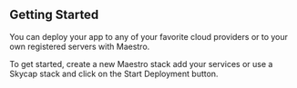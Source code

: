 
## Getting Started

You can deploy your app to any of your favorite cloud providers or to your own registered servers with Maestro.

To get started, create a new Maestro stack add your services or use a Skycap stack and click on the Start Deployment button.

